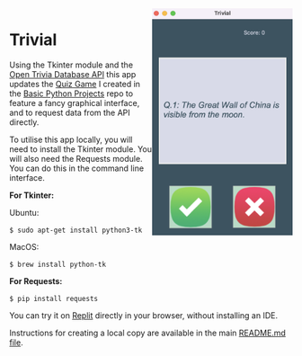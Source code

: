 <img src="https://github.com/ZanClifton/intermediate-python-projects/blob/main/images/trivial.png" width=250px align=right alt="Trivial"/>

# Trivial

Using the Tkinter module and the [Open Trivia Database API](https://opentdb.com/api_config.php/) this app updates the [Quiz Game](https://github.com/ZanClifton/basic-python-projects/tree/main/20-quiz-game) I created in the [Basic Python Projects](https://github.com/ZanClifton/basic-python-projects) repo to feature a fancy graphical interface, and to request data from the API directly.

To utilise this app locally, you will need to install the Tkinter module. You will also need the Requests module. You can do this in the command line interface.

**For Tkinter:**

Ubuntu:

```
$ sudo apt-get install python3-tk
```

MacOS:

```
$ brew install python-tk
```

**For Requests:**

```
$ pip install requests
```

You can try it on [Replit](https://replit.com/@ZanClifton/trivial?v=1) directly in your browser, without installing an IDE.

Instructions for creating a local copy are available in the main [README.md file](https://github.com/ZanClifton/intermediate-python-projects/blob/main/README.md).
